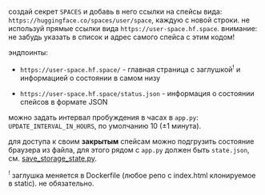 создай секрет `SPACES` и добавь в него ссылки на спейсы вида: `https://huggingface.co/spaces/user/space`, каждую с новой строки. не используй прямые ссылки вида `https://user-space.hf.space`. внимание: не забудь указать в список и адрес самого спейса с этим кодом!

эндпоинты:
- `https://user-space.hf.space/` - главная страница с заглушкой<sup>!</sup> и информацией о состоянии в самом низу

- `https://user-space.hf.space/status.json` - информация о состоянии спейсов в формате JSON

можно задать интервал пробуждения в часах в `app.py`: `UPDATE_INTERVAL_IN_HOURS`, по умолчанию 10 (±1 минута).

для доступа к своим **закрытым** спейсам можно подгрузить состояние браузера из файла, для этого рядом с `app.py` должен быть `state.json`, см. [save_storage_state.py](https://github.com/imbecility/hfawaker/blob/main/save_storage_state.py).

<sup>!</sup> заглушка меняется в Dockerfile (любое репо с index.html клонируемое в static). не обязательно.

